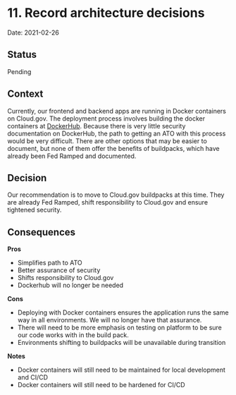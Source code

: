 # 11. Record architecture decisions

Date: 2021-02-26

## Status

Pending

## Context

Currently, our frontend and backend apps are running in Docker containers on Cloud.gov. The deployment process involves building the docker containers at [DockerHub](https://dockerhub.com). Because there is very little security documentation on DockerHub, the path to getting an ATO with this process would be very difficult. There are other options that may be easier to document, but none of them offer the benefits of buildpacks, which have already been Fed Ramped and documented.

## Decision

Our recommendation is to move to Cloud.gov buildpacks at this time. They are already Fed Ramped, shift responsibility to Cloud.gov and ensure tightened security.

## Consequences

**Pros**

- Simplifies path to ATO
- Better assurance of security
- Shifts responsibility to Cloud.gov
- Dockerhub will no longer be needed

**Cons**
- Deploying with Docker containers ensures the application runs the same way in all environments. We will no longer have that assurance.
- There will need to be more emphasis on testing on platform to be sure our code works with in the build pack.
- Environments shifting to buildpacks will be unavailable during transition

**Notes**
- Docker containers will still need to be maintained for local development and CI/CD
- Docker containers will still need to be hardened for CI/CD

